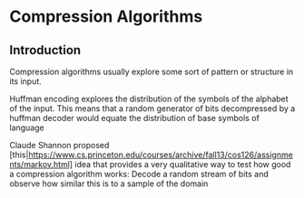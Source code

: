 # Compression Algorithms

## Introduction
Compression algorithms usually explore some sort of pattern or structure in its input. 

Huffman encoding explores the distribution of the symbols of the alphabet of the input. 
This means that a random generator of bits decompressed by a huffman decoder would equate the distribution of base symbols of language

Claude Shannon proposed [this|https://www.cs.princeton.edu/courses/archive/fall13/cos126/assignments/markov.html] idea that provides a very qualitative way to test how good a compression algorithm works: 
Decode a random stream of bits and observe how similar this is to a sample of the domain


